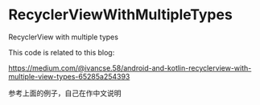 # RecyclerViewWithMultipleTypes
RecyclerView with multiple types

This code is related to this blog:

https://medium.com/@ivancse.58/android-and-kotlin-recyclerview-with-multiple-view-types-65285a254393

参考上面的例子，自己在作中文说明
